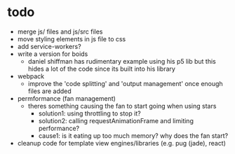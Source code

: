 # todo 
- merge js/ files and js/src files
- move styling elements in js file to css
- add service-workers?
- write a version for boids
    - daniel shiffman has rudimentary example using his p5 lib but this hides
        a lot of the code since its built into his library
- webpack
    - improve the 'code splitting' and 'output management' once enough files 
        are added
- permformance (fan management)
    - theres something causing the fan to start going when using stars
      - solution1: using throttling to stop it?
      - solution2: calling requestAnimationFrame and limiting performance?
      - cause1: is it eating up too much memory? why does the fan start?
- cleanup code for template view engines/libraries (e.g. pug (jade), react)
